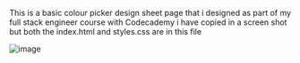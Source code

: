  This is a basic colour picker design sheet page that i designed as part of my full stack engineer course with Codecademy
i have copied in a screen shot but both the index.html and styles.css are in this file

![image](https://github.com/ajswanwick/design_page/assets/131805705/77c7051c-710d-4789-a967-efb00c358842)
